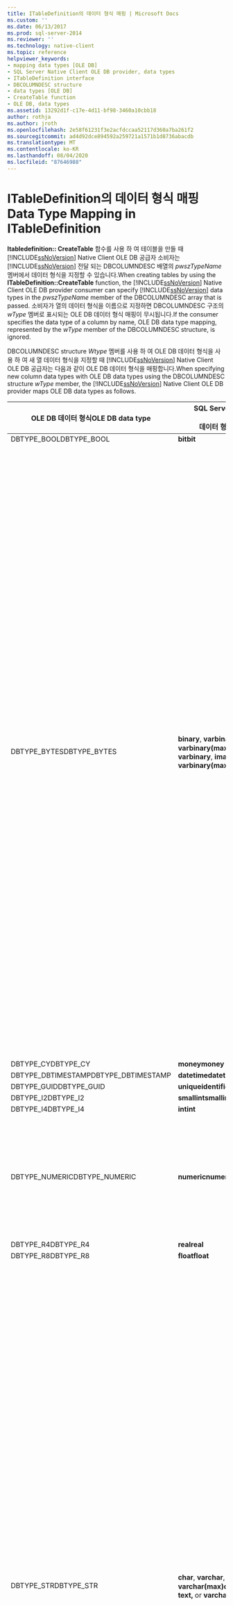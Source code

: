 ```yaml
---
title: ITableDefinition의 데이터 형식 매핑 | Microsoft Docs
ms.custom: ''
ms.date: 06/13/2017
ms.prod: sql-server-2014
ms.reviewer: ''
ms.technology: native-client
ms.topic: reference
helpviewer_keywords:
- mapping data types [OLE DB]
- SQL Server Native Client OLE DB provider, data types
- ITableDefinition interface
- DBCOLUMNDESC structure
- data types [OLE DB]
- CreateTable function
- OLE DB, data types
ms.assetid: 13292d1f-c17e-4d11-bf98-3460a10cbb18
author: rothja
ms.author: jroth
ms.openlocfilehash: 2e58f61231f3e2acfdccaa52117d360a7ba261f2
ms.sourcegitcommit: ad4d92dce894592a259721a1571b1d8736abacdb
ms.translationtype: MT
ms.contentlocale: ko-KR
ms.lasthandoff: 08/04/2020
ms.locfileid: "87646988"
---
```

# <a name="data-type-mapping-in-itabledefinition"></a><span data-ttu-id="3a6e7-102">ITableDefinition의 데이터 형식 매핑</span><span class="sxs-lookup"><span data-stu-id="3a6e7-102">Data Type Mapping in ITableDefinition</span></span>
  <span data-ttu-id="3a6e7-103">**Itabledefinition:: CreateTable** 함수를 사용 하 여 테이블을 만들 때 [!INCLUDE[ssNoVersion](../../includes/ssnoversion-md.md)] Native Client OLE DB 공급자 소비자는 [!INCLUDE[ssNoVersion](../../includes/ssnoversion-md.md)] 전달 되는 DBCOLUMNDESC 배열의 *pwszTypeName* 멤버에서 데이터 형식을 지정할 수 있습니다.</span><span class="sxs-lookup"><span data-stu-id="3a6e7-103">When creating tables by using the **ITableDefinition::CreateTable** function, the [!INCLUDE[ssNoVersion](../../includes/ssnoversion-md.md)] Native Client OLE DB provider consumer can specify [!INCLUDE[ssNoVersion](../../includes/ssnoversion-md.md)] data types in the *pwszTypeName* member of the DBCOLUMNDESC array that is passed.</span></span> <span data-ttu-id="3a6e7-104">소비자가 열의 데이터 형식을 이름으로 지정하면 DBCOLUMNDESC 구조의 *wType* 멤버로 표시되는 OLE DB 데이터 형식 매핑이 무시됩니다.</span><span class="sxs-lookup"><span data-stu-id="3a6e7-104">If the consumer specifies the data type of a column by name, OLE DB data type mapping, represented by the *wType* member of the DBCOLUMNDESC structure, is ignored.</span></span>  
  
 <span data-ttu-id="3a6e7-105">DBCOLUMNDESC structure *Wtype* 멤버를 사용 하 여 OLE DB 데이터 형식을 사용 하 여 새 열 데이터 형식을 지정할 때 [!INCLUDE[ssNoVersion](../../includes/ssnoversion-md.md)] Native Client OLE DB 공급자는 다음과 같이 OLE DB 데이터 형식을 매핑합니다.</span><span class="sxs-lookup"><span data-stu-id="3a6e7-105">When specifying new column data types with OLE DB data types using the DBCOLUMNDESC structure *wType* member, the [!INCLUDE[ssNoVersion](../../includes/ssnoversion-md.md)] Native Client OLE DB provider maps OLE DB data types as follows.</span></span>  
  
|<span data-ttu-id="3a6e7-106">OLE DB 데이터 형식</span><span class="sxs-lookup"><span data-stu-id="3a6e7-106">OLE DB data type</span></span>|<span data-ttu-id="3a6e7-107">SQL Server</span><span class="sxs-lookup"><span data-stu-id="3a6e7-107">SQL Server</span></span><br /><br /> <span data-ttu-id="3a6e7-108">데이터 형식</span><span class="sxs-lookup"><span data-stu-id="3a6e7-108">data type</span></span>|<span data-ttu-id="3a6e7-109">추가 정보</span><span class="sxs-lookup"><span data-stu-id="3a6e7-109">Additional information</span></span>|  
|----------------------|------------------------------|----------------------------|  
|<span data-ttu-id="3a6e7-110">DBTYPE_BOOL</span><span class="sxs-lookup"><span data-stu-id="3a6e7-110">DBTYPE_BOOL</span></span>|<span data-ttu-id="3a6e7-111">**bit**</span><span class="sxs-lookup"><span data-stu-id="3a6e7-111">**bit**</span></span>||  
|<span data-ttu-id="3a6e7-112">DBTYPE_BYTES</span><span class="sxs-lookup"><span data-stu-id="3a6e7-112">DBTYPE_BYTES</span></span>|<span data-ttu-id="3a6e7-113">**binary**, **varbinary**, **image** 또는 **varbinary(max)**</span><span class="sxs-lookup"><span data-stu-id="3a6e7-113">**binary**, **varbinary**, **image,** or **varbinary(max)**</span></span>|<span data-ttu-id="3a6e7-114">[!INCLUDE[ssNoVersion](../../includes/ssnoversion-md.md)]Native Client OLE DB 공급자는 DBCOLUMNDESC 구조의 *Ulcolumnsize* 멤버를 검사 합니다.</span><span class="sxs-lookup"><span data-stu-id="3a6e7-114">The [!INCLUDE[ssNoVersion](../../includes/ssnoversion-md.md)] Native Client OLE DB provider inspects the *ulColumnSize* member of the DBCOLUMNDESC structure.</span></span> <span data-ttu-id="3a6e7-115">이 값과 인스턴스의 버전을 기준으로 [!INCLUDE[ssNoVersion](../../includes/ssnoversion-md.md)] [!INCLUDE[ssNoVersion](../../includes/ssnoversion-md.md)] Native Client OLE DB 공급자는 형식을 **image**에 매핑합니다.</span><span class="sxs-lookup"><span data-stu-id="3a6e7-115">Based on the value, and version of the [!INCLUDE[ssNoVersion](../../includes/ssnoversion-md.md)] instance, the [!INCLUDE[ssNoVersion](../../includes/ssnoversion-md.md)] Native Client OLE DB provider maps the type to **image**.</span></span><br /><br /> <span data-ttu-id="3a6e7-116">*Ulcolumnsize* 값이 **이진** 데이터 형식 열의 최대 길이 보다 작으면 [!INCLUDE[ssNoVersion](../../includes/ssnoversion-md.md)] NATIVE Client OLE DB 공급자가 DBCOLUMNDESC *rgPropertySets* 멤버를 검사 합니다.</span><span class="sxs-lookup"><span data-stu-id="3a6e7-116">If the value of *ulColumnSize* is smaller than the maximum length of a **binary** data type column, then the [!INCLUDE[ssNoVersion](../../includes/ssnoversion-md.md)] Native Client OLE DB provider inspects the DBCOLUMNDESC *rgPropertySets* member.</span></span> <span data-ttu-id="3a6e7-117">DBPROP_COL_FIXEDLENGTH VARIANT_TRUE 되는 경우 [!INCLUDE[ssNoVersion](../../includes/ssnoversion-md.md)] Native Client OLE DB 공급자는 형식을 **이진**에 매핑합니다.</span><span class="sxs-lookup"><span data-stu-id="3a6e7-117">If DBPROP_COL_FIXEDLENGTH is VARIANT_TRUE, the [!INCLUDE[ssNoVersion](../../includes/ssnoversion-md.md)] Native Client OLE DB provider maps the type to **binary**.</span></span> <span data-ttu-id="3a6e7-118">속성의 값이 VARIANT_FALSE 이면 [!INCLUDE[ssNoVersion](../../includes/ssnoversion-md.md)] Native Client OLE DB 공급자는 형식을 **varbinary**에 매핑합니다.</span><span class="sxs-lookup"><span data-stu-id="3a6e7-118">If the value of the property is VARIANT_FALSE, the [!INCLUDE[ssNoVersion](../../includes/ssnoversion-md.md)] Native Client OLE DB provider maps the type to **varbinary**.</span></span> <span data-ttu-id="3a6e7-119">두 경우 모두 생성되는 SQL Server 열의 너비는 DBCOLUMNDESC *ulColumnSize* 멤버에 따라 결정됩니다.</span><span class="sxs-lookup"><span data-stu-id="3a6e7-119">In either case, the DBCOLUMNDESC *ulColumnSize* member determines the width of the SQL Server column created.</span></span>|  
|<span data-ttu-id="3a6e7-120">DBTYPE_CY</span><span class="sxs-lookup"><span data-stu-id="3a6e7-120">DBTYPE_CY</span></span>|<span data-ttu-id="3a6e7-121">**money**</span><span class="sxs-lookup"><span data-stu-id="3a6e7-121">**money**</span></span>||  
|<span data-ttu-id="3a6e7-122">DBTYPE_DBTIMESTAMP</span><span class="sxs-lookup"><span data-stu-id="3a6e7-122">DBTYPE_DBTIMESTAMP</span></span>|<span data-ttu-id="3a6e7-123">**datetime**</span><span class="sxs-lookup"><span data-stu-id="3a6e7-123">**datetime**</span></span>||  
|<span data-ttu-id="3a6e7-124">DBTYPE_GUID</span><span class="sxs-lookup"><span data-stu-id="3a6e7-124">DBTYPE_GUID</span></span>|<span data-ttu-id="3a6e7-125">**uniqueidentifier**</span><span class="sxs-lookup"><span data-stu-id="3a6e7-125">**uniqueidentifier**</span></span>||  
|<span data-ttu-id="3a6e7-126">DBTYPE_I2</span><span class="sxs-lookup"><span data-stu-id="3a6e7-126">DBTYPE_I2</span></span>|<span data-ttu-id="3a6e7-127">**smallint**</span><span class="sxs-lookup"><span data-stu-id="3a6e7-127">**smallint**</span></span>||  
|<span data-ttu-id="3a6e7-128">DBTYPE_I4</span><span class="sxs-lookup"><span data-stu-id="3a6e7-128">DBTYPE_I4</span></span>|<span data-ttu-id="3a6e7-129">**int**</span><span class="sxs-lookup"><span data-stu-id="3a6e7-129">**int**</span></span>||  
|<span data-ttu-id="3a6e7-130">DBTYPE_NUMERIC</span><span class="sxs-lookup"><span data-stu-id="3a6e7-130">DBTYPE_NUMERIC</span></span>|<span data-ttu-id="3a6e7-131">**numeric**</span><span class="sxs-lookup"><span data-stu-id="3a6e7-131">**numeric**</span></span>|<span data-ttu-id="3a6e7-132">[!INCLUDE[ssNoVersion](../../includes/ssnoversion-md.md)]Native Client OLE DB 공급자는 DBCOLUMDESC *Bprecision* 및 *bprecision* 멤버를 검사 하 여 **숫자** 열의 전체 자릿수와 소수 자릿수를 확인 합니다.</span><span class="sxs-lookup"><span data-stu-id="3a6e7-132">The [!INCLUDE[ssNoVersion](../../includes/ssnoversion-md.md)] Native Client OLE DB provider inspects the DBCOLUMDESC *bPrecision* and *bScale* members to determine precision and scale for the **numeric** column.</span></span>|  
|<span data-ttu-id="3a6e7-133">DBTYPE_R4</span><span class="sxs-lookup"><span data-stu-id="3a6e7-133">DBTYPE_R4</span></span>|<span data-ttu-id="3a6e7-134">**real**</span><span class="sxs-lookup"><span data-stu-id="3a6e7-134">**real**</span></span>||  
|<span data-ttu-id="3a6e7-135">DBTYPE_R8</span><span class="sxs-lookup"><span data-stu-id="3a6e7-135">DBTYPE_R8</span></span>|<span data-ttu-id="3a6e7-136">**float**</span><span class="sxs-lookup"><span data-stu-id="3a6e7-136">**float**</span></span>||  
|<span data-ttu-id="3a6e7-137">DBTYPE_STR</span><span class="sxs-lookup"><span data-stu-id="3a6e7-137">DBTYPE_STR</span></span>|<span data-ttu-id="3a6e7-138">**char**, **varchar**, **text** 또는 **varchar(max)**</span><span class="sxs-lookup"><span data-stu-id="3a6e7-138">**char**, **varchar**, **text,** or **varchar(max)**</span></span>|<span data-ttu-id="3a6e7-139">[!INCLUDE[ssNoVersion](../../includes/ssnoversion-md.md)]Native Client OLE DB 공급자는 DBCOLUMNDESC 구조의 *Ulcolumnsize* 멤버를 검사 합니다.</span><span class="sxs-lookup"><span data-stu-id="3a6e7-139">The [!INCLUDE[ssNoVersion](../../includes/ssnoversion-md.md)] Native Client OLE DB provider inspects the *ulColumnSize* member of the DBCOLUMNDESC structure.</span></span> <span data-ttu-id="3a6e7-140">인스턴스 값 및 버전에 따라 [!INCLUDE[ssNoVersion](../../includes/ssnoversion-md.md)] [!INCLUDE[ssNoVersion](../../includes/ssnoversion-md.md)] Native Client OLE DB 공급자는 형식을 **텍스트**에 매핑합니다.</span><span class="sxs-lookup"><span data-stu-id="3a6e7-140">Based on the value and version of the [!INCLUDE[ssNoVersion](../../includes/ssnoversion-md.md)] instance, the [!INCLUDE[ssNoVersion](../../includes/ssnoversion-md.md)] Native Client OLE DB provider maps the type to **text**.</span></span><br /><br /> <span data-ttu-id="3a6e7-141">*Ulcolumnsize* 값이 멀티 바이트 문자 데이터 형식 열의 최대 길이 보다 작으면 [!INCLUDE[ssNoVersion](../../includes/ssnoversion-md.md)] Native Client OLE DB 공급자가 DBCOLUMNDESC *rgPropertySets* 멤버를 검사 합니다.</span><span class="sxs-lookup"><span data-stu-id="3a6e7-141">If the value of *ulColumnSize* is smaller than the maximum length of a multibyte character data type column, then the [!INCLUDE[ssNoVersion](../../includes/ssnoversion-md.md)] Native Client OLE DB provider inspects the DBCOLUMNDESC *rgPropertySets* member.</span></span> <span data-ttu-id="3a6e7-142">DBPROP_COL_FIXEDLENGTH VARIANT_TRUE 되는 경우 [!INCLUDE[ssNoVersion](../../includes/ssnoversion-md.md)] Native Client OLE DB 공급자는 형식을 **char**에 매핑합니다.</span><span class="sxs-lookup"><span data-stu-id="3a6e7-142">If DBPROP_COL_FIXEDLENGTH is VARIANT_TRUE, the [!INCLUDE[ssNoVersion](../../includes/ssnoversion-md.md)] Native Client OLE DB provider maps the type to **char**.</span></span> <span data-ttu-id="3a6e7-143">속성의 값이 VARIANT_FALSE 이면 [!INCLUDE[ssNoVersion](../../includes/ssnoversion-md.md)] Native Client OLE DB 공급자는 형식을 **varchar**에 매핑합니다.</span><span class="sxs-lookup"><span data-stu-id="3a6e7-143">If the value of the property is VARIANT_FALSE, the [!INCLUDE[ssNoVersion](../../includes/ssnoversion-md.md)] Native Client OLE DB provider maps the type to **varchar**.</span></span> <span data-ttu-id="3a6e7-144">두 경우 모두 생성되는 [!INCLUDE[ssNoVersion](../../includes/ssnoversion-md.md)] 열의 너비는 DBCOLUMNDESC *ulColumnSize* 멤버에 따라 결정됩니다.</span><span class="sxs-lookup"><span data-stu-id="3a6e7-144">In either case, the DBCOLUMNDESC *ulColumnSize* member determines the width of the [!INCLUDE[ssNoVersion](../../includes/ssnoversion-md.md)] column created.</span></span>|  
|<span data-ttu-id="3a6e7-145">DBTYPE_UDT</span><span class="sxs-lookup"><span data-stu-id="3a6e7-145">DBTYPE_UDT</span></span>|<span data-ttu-id="3a6e7-146">**UDT**</span><span class="sxs-lookup"><span data-stu-id="3a6e7-146">**UDT**</span></span>|<span data-ttu-id="3a6e7-147">다음 정보는 `DBCOLUMNDESC` UDT 열이 필요한 경우 **Itabledefinition:: CreateTable** 에서 구조에 사용 됩니다.</span><span class="sxs-lookup"><span data-stu-id="3a6e7-147">The following information is used in `DBCOLUMNDESC` structures by **ITableDefinition::CreateTable** when UDT columns are required:</span></span><br /><br /> <span data-ttu-id="3a6e7-148">-   *pwSzTypeName* 은 무시 됩니다.</span><span class="sxs-lookup"><span data-stu-id="3a6e7-148">-   *pwSzTypeName* is ignored.</span></span><br /><span data-ttu-id="3a6e7-149">-   *rgPropertySets* 에는의 `DBPROPSET_SQLSERVERCOLUMN` 섹션에 설명 된 대로 `DBPROPSET_SQLSERVERCOLUMN` [사용자 정의 형식 사용](../native-client/features/using-user-defined-types.md)의 속성 집합이 포함 되어야 합니다.</span><span class="sxs-lookup"><span data-stu-id="3a6e7-149">-   *rgPropertySets* must include a `DBPROPSET_SQLSERVERCOLUMN` property set as described in the section on `DBPROPSET_SQLSERVERCOLUMN`, in [Using User-Defined Types](../native-client/features/using-user-defined-types.md).</span></span>|  
|<span data-ttu-id="3a6e7-150">DBTYPE_UI1</span><span class="sxs-lookup"><span data-stu-id="3a6e7-150">DBTYPE_UI1</span></span>|<span data-ttu-id="3a6e7-151">**tinyint**</span><span class="sxs-lookup"><span data-stu-id="3a6e7-151">**tinyint**</span></span>||  
|<span data-ttu-id="3a6e7-152">DBTYPE_WSTR</span><span class="sxs-lookup"><span data-stu-id="3a6e7-152">DBTYPE_WSTR</span></span>|<span data-ttu-id="3a6e7-153">**nchar**, **nvarchar**, **ntext** 또는 **nvarchar(max)**</span><span class="sxs-lookup"><span data-stu-id="3a6e7-153">**nchar**, **nvarchar**, **ntext,** or **nvarchar(max)**</span></span>|<span data-ttu-id="3a6e7-154">[!INCLUDE[ssNoVersion](../../includes/ssnoversion-md.md)]Native Client OLE DB 공급자는 DBCOLUMNDESC 구조의 *Ulcolumnsize* 멤버를 검사 합니다.</span><span class="sxs-lookup"><span data-stu-id="3a6e7-154">The [!INCLUDE[ssNoVersion](../../includes/ssnoversion-md.md)] Native Client OLE DB provider inspects the *ulColumnSize* member of the DBCOLUMNDESC structure.</span></span> <span data-ttu-id="3a6e7-155">값을 기준으로 [!INCLUDE[ssNoVersion](../../includes/ssnoversion-md.md)] Native Client OLE DB 공급자는 형식을 **ntext**에 매핑합니다.</span><span class="sxs-lookup"><span data-stu-id="3a6e7-155">Based on the value, the [!INCLUDE[ssNoVersion](../../includes/ssnoversion-md.md)] Native Client OLE DB provider maps the type to **ntext**.</span></span><br /><br /> <span data-ttu-id="3a6e7-156">*Ulcolumnsize* 값이 유니코드 문자 데이터 형식 열의 최대 길이 보다 작으면 [!INCLUDE[ssNoVersion](../../includes/ssnoversion-md.md)] Native Client OLE DB 공급자가 DBCOLUMNDESC *rgPropertySets* 멤버를 검사 합니다.</span><span class="sxs-lookup"><span data-stu-id="3a6e7-156">If the value of *ulColumnSize* is smaller than the maximum length of a Unicode character data type column, then the [!INCLUDE[ssNoVersion](../../includes/ssnoversion-md.md)] Native Client OLE DB provider inspects the DBCOLUMNDESC *rgPropertySets* member.</span></span> <span data-ttu-id="3a6e7-157">DBPROP_COL_FIXEDLENGTH VARIANT_TRUE 되는 경우 [!INCLUDE[ssNoVersion](../../includes/ssnoversion-md.md)] Native Client OLE DB 공급자는 형식을 **nchar**에 매핑합니다.</span><span class="sxs-lookup"><span data-stu-id="3a6e7-157">If DBPROP_COL_FIXEDLENGTH is VARIANT_TRUE, the [!INCLUDE[ssNoVersion](../../includes/ssnoversion-md.md)] Native Client OLE DB provider maps the type to **nchar**.</span></span> <span data-ttu-id="3a6e7-158">속성의 값이 VARIANT_FALSE 이면 [!INCLUDE[ssNoVersion](../../includes/ssnoversion-md.md)] Native Client OLE DB 공급자는 형식을 **nvarchar**에 매핑합니다.</span><span class="sxs-lookup"><span data-stu-id="3a6e7-158">If the value of the property is VARIANT_FALSE, the [!INCLUDE[ssNoVersion](../../includes/ssnoversion-md.md)] Native Client OLE DB provider maps the type to **nvarchar**.</span></span> <span data-ttu-id="3a6e7-159">두 경우 모두 생성되는 [!INCLUDE[ssNoVersion](../../includes/ssnoversion-md.md)] 열의 너비는 DBCOLUMNDESC *ulColumnSize* 멤버에 따라 결정됩니다.</span><span class="sxs-lookup"><span data-stu-id="3a6e7-159">In either case, the DBCOLUMNDESC *ulColumnSize* member determines the width of the [!INCLUDE[ssNoVersion](../../includes/ssnoversion-md.md)] column created.</span></span>|  
|<span data-ttu-id="3a6e7-160">DBTYPE_XML</span><span class="sxs-lookup"><span data-stu-id="3a6e7-160">DBTYPE_XML</span></span>|<span data-ttu-id="3a6e7-161">**XML**</span><span class="sxs-lookup"><span data-stu-id="3a6e7-161">**XML**</span></span>||  
  
> [!NOTE]  
>  <span data-ttu-id="3a6e7-162">새 테이블을 만들 때 [!INCLUDE[ssNoVersion](../../includes/ssnoversion-md.md)] Native Client OLE DB 공급자는 위 표에 지정된 OLE DB 데이터 형식 열거형 값만 매핑합니다.</span><span class="sxs-lookup"><span data-stu-id="3a6e7-162">When creating a new table, the [!INCLUDE[ssNoVersion](../../includes/ssnoversion-md.md)] Native Client OLE DB provider maps only the OLE DB data type enumeration values specified in the preceding table.</span></span> <span data-ttu-id="3a6e7-163">다른 OLE DB 데이터 형식의 열로 테이블을 만들려고 하면 오류가 생성됩니다.</span><span class="sxs-lookup"><span data-stu-id="3a6e7-163">Attempting to create a table with a column of any other OLE DB data type generates an error.</span></span>  
  
## <a name="see-also"></a><span data-ttu-id="3a6e7-164">참고 항목</span><span class="sxs-lookup"><span data-stu-id="3a6e7-164">See Also</span></span>  
 [<span data-ttu-id="3a6e7-165">데이터 형식&#40;OLE DB&#41;</span><span class="sxs-lookup"><span data-stu-id="3a6e7-165">Data Types &#40;OLE DB&#41;</span></span>](data-types-ole-db.md)  
  
  
